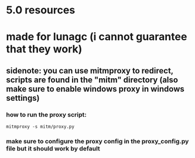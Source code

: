 # 5.0 resources
# made for lunagc (i cannot guarantee that they work)
## sidenote: you can use mitmproxy to redirect, scripts are found in the "mitm" directory (also make sure to enable windows proxy in windows settings)
### how to run the proxy script:
```
mitmproxy -s mitm/proxy.py
```
### make sure to configure the proxy config in the proxy_config.py file but it should work by default 